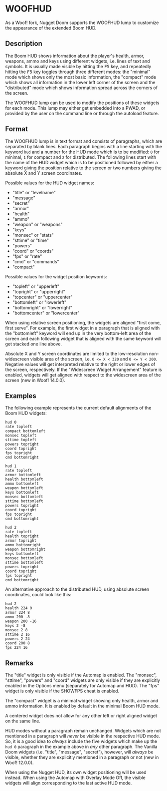 # WOOFHUD

As a Woof! fork, Nugget Doom supports the WOOFHUD lump to customize the appearance of the extended Boom HUD.

## Description

The Boom HUD shows information about the player's health, armor, weapons, ammo and keys using different widgets, i.e. lines of text and symbols. It is usually made visible by hitting the <kbd>F5</kbd> key, and repeatedly hitting the <kbd>F5</kbd> key toggles through three different modes: the "minimal" mode which shows only the most basic information, the "compact" mode which shows all information in the lower left corner of the screen and the "distributed" mode which shows information spread across the corners of the screen.

The WOOFHUD lump can be used to modify the positions of these widgets for each mode.
This lump may either get embedded into a PWAD, or provided by the user on the command line or through the autoload feature.

## Format

The WOOFHUD lump is in text format and consists of paragraphs, which are separated by blank lines. Each paragraph begins with a line starting with the keyword `hud` and a number for the HUD mode which is to be modified: `0` for minimal, `1` for compact and `2` for distributed.
The following lines start with the name of the HUD widget which is to be positioned followed by either a keyword giving the position relative to the screen or two numbers giving the absolute X and Y screen coordinates.

Possible values for the HUD widget names:

 * "title" or "levelname"
 * "message"
 * "secret"
 * "armor"
 * "health"
 * "ammo"
 * "weapon" or "weapons"
 * "keys"
 * "monsec" or "stats"
 * "sttime" or "time"
 * "powers"
 * "coord" or "coords"
 * "fps" or "rate"
 * "cmd" or "commands"
 * "compact"

Possible values for the widget position keywords:

 * "topleft" or "upperleft"
 * "topright" or "upperright"
 * "topcenter" or "uppercenter"
 * "bottomleft" or "lowerleft"
 * "bottomright" or "lowerright"
 * "bottomcenter" or "lowercenter"

When using relative screen positioning, the widgets are aligned "first come, first serve". For example, the first widget in a paragraph that is aligned with the "bottomleft" keyword will end up in the very bottom-left area of the screen and each following widget that is aligned with the same keyword will get stacked one line above.

Absolute X and Y screen coordinates are limited to the low-resolution non-widescreen visible area of the screen, i.e. `0 <= X < 320` and `0 <= Y < 200`. Negative values will get interpreted relative to the right or lower edges of the screen, respectively. If the "Widescreen Widget Arrangement" feature is enabled, widgets will get aligned with respect to the widescreen area of the screen (new in Woof! 14.0.0).

## Examples

The following example represents the current default alignments of the Boom HUD widgets:

```
hud 0
rate topleft
compact bottomleft
monsec topleft
sttime topleft
powers topright
coord topright
fps topright
cmd bottomright

hud 1
rate topleft
armor bottomleft
health bottomleft
ammo bottomleft
weapon bottomleft
keys bottomleft
monsec bottomleft
sttime bottomleft
powers topright
coord topright
fps topright
cmd bottomright

hud 2
rate topleft
health topright
armor topright
ammo bottomright
weapon bottomright
keys bottomleft
monsec bottomleft
sttime bottomleft
powers topright
coord topright
fps topright
cmd bottomright
```

An alternative approach to the distributed HUD, using absolute screen coordinates, could look like this:

```
hud 2
health 224 0
armor 224 8
ammo 200 -8
weapon 200 -16
keys 2 -8
monsec 2 8
sttime 2 16
powers 2 24
coord 200 8
fps 224 16
```

## Remarks

The "title" widget is only visible if the Automap is enabled. The "monsec", "sttime", "powers" and "coord" widgets are only visible if they are explicitly enabled in the Options menu (separately for Automap and HUD). The "fps" widget is only visible if the SHOWFPS cheat is enabled.

The "compact" widget is a minimal widget showing only health, armor and ammo information. It is enabled by default in the minimal Boom HUD mode.

A centered widget does not allow for any other left or right aligned widget on the same line.

HUD modes without a paragraph remain unchanged. Widgets which are not mentioned in a paragraph will *never* be visible in the respective HUD mode. So, it is a good idea to *always* include the five widgets which make up the `hud 0` paragraph in the example above in *any* other paragraph.
The Vanilla Doom widgets (i.e. "title", "message", "secret"), however, will *always* be visible, whether they are explicitly mentioned in a paragraph or not (new in Woof! 12.0.0).

When using the Nugget HUD, its own widget positioning will be used instead. When using the Automap with Overlay Mode Off, the visible widgets will align corresponding to the last active HUD mode.
